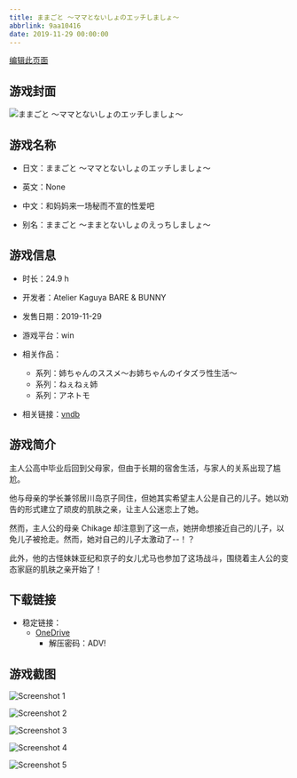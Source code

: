 ```yaml
---
title: ままごと ～ママとないしょのエッチしましょ～
abbrlink: 9aa10416
date: 2019-11-29 00:00:00
---
```

[编辑此页面](https://github.com/ACG-3/ADV3-source/blob/main/source/_posts/games/%E3%81%BE%E3%81%BE%E3%81%94%E3%81%A8%20%EF%BD%9E%E3%83%9E%E3%83%9E%E3%81%A8%E3%81%AA%E3%81%84%E3%81%97%E3%82%87%E3%81%AE%E3%82%A8%E3%83%83%E3%83%81%E3%81%97%E3%81%BE%E3%81%97%E3%82%87%EF%BD%9E.md)

## 游戏封面

![ままごと ～ママとないしょのエッチしましょ～](https://pan.timero.xyz/d/onedrive/img_lib_001/%E3%81%BE%E3%81%BE%E3%81%94%E3%81%A8%20%EF%BD%9E%E3%83%9E%E3%83%9E%E3%81%A8%E3%81%AA%E3%81%84%E3%81%97%E3%82%87%E3%81%AE%E3%82%A8%E3%83%83%E3%83%81%E3%81%97%E3%81%BE%E3%81%97%E3%82%87%EF%BD%9E_cover.avif)


## 游戏名称

- 日文：ままごと ～ママとないしょのエッチしましょ～
- 英文：None
- 中文：和妈妈来一场秘而不宣的性爱吧

- 别名：ままごと ～ままとないしょのえっちしましょ～


## 游戏信息

- 时长：24.9 h
- 开发者：Atelier Kaguya BARE & BUNNY
- 发售日期：2019-11-29
- 游戏平台：win
- 相关作品：
   - 系列：姉ちゃんのススメ～お姉ちゃんのイタズラ性生活～
   - 系列：ねぇねぇ姉
   - 系列：アネトモ

- 相关链接：[vndb](https://vndb.org/v26530)


## 游戏简介

主人公高中毕业后回到父母家，但由于长期的宿舍生活，与家人的关系出现了尴尬。

他与母亲的学长兼邻居川岛京子同住，但她其实希望主人公是自己的儿子。她以劝告的形式建立了顽皮的肌肤之亲，让主人公迷恋上了她。

然而，主人公的母亲 Chikage 却注意到了这一点，她拼命想接近自己的儿子，以免儿子被抢走。然而，她对自己的儿子太激动了--！？

此外，他的古怪妹妹亚纪和京子的女儿尤马也参加了这场战斗，围绕着主人公的变态家庭的肌肤之亲开始了！




## 下载链接

- 稳定链接：
    - [OneDrive](https://pan.timero.xyz/onedrive/adv_lib_001/%E3%81%BE%E3%81%BE%E3%81%94%E3%81%A8%20%EF%BD%9E%E3%83%9E%E3%83%9E%E3%81%A8%E3%81%AA%E3%81%84%E3%81%97%E3%82%87%E3%81%AE%E3%82%A8%E3%83%83%E3%83%81%E3%81%97%E3%81%BE%E3%81%97%E3%82%87%EF%BD%9E)
        - 解压密码：ADV!



## 游戏截图


![Screenshot 1](https://pan.timero.xyz/d/onedrive/img_lib_001/%E3%81%BE%E3%81%BE%E3%81%94%E3%81%A8%20%EF%BD%9E%E3%83%9E%E3%83%9E%E3%81%A8%E3%81%AA%E3%81%84%E3%81%97%E3%82%87%E3%81%AE%E3%82%A8%E3%83%83%E3%83%81%E3%81%97%E3%81%BE%E3%81%97%E3%82%87%EF%BD%9E_Screenshot_1.avif)

![Screenshot 2](https://pan.timero.xyz/d/onedrive/img_lib_001/%E3%81%BE%E3%81%BE%E3%81%94%E3%81%A8%20%EF%BD%9E%E3%83%9E%E3%83%9E%E3%81%A8%E3%81%AA%E3%81%84%E3%81%97%E3%82%87%E3%81%AE%E3%82%A8%E3%83%83%E3%83%81%E3%81%97%E3%81%BE%E3%81%97%E3%82%87%EF%BD%9E_Screenshot_2.avif)

![Screenshot 3](https://pan.timero.xyz/d/onedrive/img_lib_001/%E3%81%BE%E3%81%BE%E3%81%94%E3%81%A8%20%EF%BD%9E%E3%83%9E%E3%83%9E%E3%81%A8%E3%81%AA%E3%81%84%E3%81%97%E3%82%87%E3%81%AE%E3%82%A8%E3%83%83%E3%83%81%E3%81%97%E3%81%BE%E3%81%97%E3%82%87%EF%BD%9E_Screenshot_3.avif)

![Screenshot 4](https://pan.timero.xyz/d/onedrive/img_lib_001/%E3%81%BE%E3%81%BE%E3%81%94%E3%81%A8%20%EF%BD%9E%E3%83%9E%E3%83%9E%E3%81%A8%E3%81%AA%E3%81%84%E3%81%97%E3%82%87%E3%81%AE%E3%82%A8%E3%83%83%E3%83%81%E3%81%97%E3%81%BE%E3%81%97%E3%82%87%EF%BD%9E_Screenshot_4.avif)

![Screenshot 5](https://pan.timero.xyz/d/onedrive/img_lib_001/%E3%81%BE%E3%81%BE%E3%81%94%E3%81%A8%20%EF%BD%9E%E3%83%9E%E3%83%9E%E3%81%A8%E3%81%AA%E3%81%84%E3%81%97%E3%82%87%E3%81%AE%E3%82%A8%E3%83%83%E3%83%81%E3%81%97%E3%81%BE%E3%81%97%E3%82%87%EF%BD%9E_Screenshot_5.avif)

